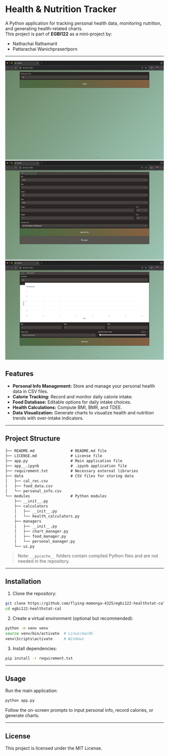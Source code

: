# Health & Nutrition Tracker

A Python application for tracking personal health data, monitoring nutrition, and generating health-related charts.  
This project is part of **EGBI122** as a mini-project by:

- Nathachai Rathamarit  
- Pattarachai Wanichprasertporn  

---

![fig1](./figs/login.png)
![fig2](./figs/user_config.png)
![fig3](./figs/graph.png)
## Features

- **Personal Info Management:** Store and manage your personal health data in CSV files.  
- **Calorie Tracking:** Record and monitor daily calorie intake.  
- **Food Database:** Editable options for daily intake choices.  
- **Health Calculations:** Compute BMI, BMR, and TDEE.  
- **Data Visualization:** Generate charts to visualize health and nutrition trends with over-intake indicators.  

---

## Project Structure

```
├── README.md                # README.md file
├── LICENSE.md               # License file
├── app.py                   # Main application file
├── app__.ipynb              # .ipynb application file
├── requirement.txt          # Necessary external libraries
├── data                     # CSV files for storing data
│   ├── cal_rec.csv
│   ├── food_data.csv
│   └── personal_info.csv
└── modules                  # Python modules
    ├── __init__.py
    ├── calculators
    │   ├── __init__.py
    │   └── health_calculators.py
    ├── managers
    │   ├── __init__.py
    │   ├── chart_manager.py
    │   ├── food_manager.py
    │   └── personal_manager.py
    └── ui.py
```

> Note: `__pycache__` folders contain compiled Python files and are not needed in the repository.

---

## Installation

1. Clone the repository:
```bash
git clone https://github.com/flying-momonga-4325/egbi122-healthstat-cal
cd egbi122-healthstat-cal
```

2. Create a virtual environment (optional but recommended):
```bash
python -m venv venv
source venv/bin/activate  # Linux/macOS
venv\Scripts\activate     # Windows
```

3. Install dependencies:
```bash
pip install -r requirement.txt
```

---

## Usage

Run the main application:
```bash
python app.py
```

Follow the on-screen prompts to input personal info, record calories, or generate charts.

---

## License

This project is licensed under the MIT License.
